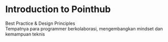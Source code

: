 <h1 class="font-extrabold">Introduction to <span class="text-green-500">Pointhub</span></h1>

<div>
  
  <p class="text-sm -mt-10 font-bold text-gray-300 px-2 py-1 rounded cursor-pointer">
    <span class="text-3xl font-bold text-gray-400 px-2 py-1 rounded cursor-pointer">
      Best Practice & Design Principles
    </span>
    <br/>
    Tempatnya para programmer berkolaborasi, mengembangkan mindset dan kemampuan teknis
  </p>
</div>

<!--
The last comment block of each slide will be treated as slide notes. It will be visible and editable in Presenter Mode along with the slide. [Read more in the docs](https://sli.dev/guide/syntax.html#notes)
-->
